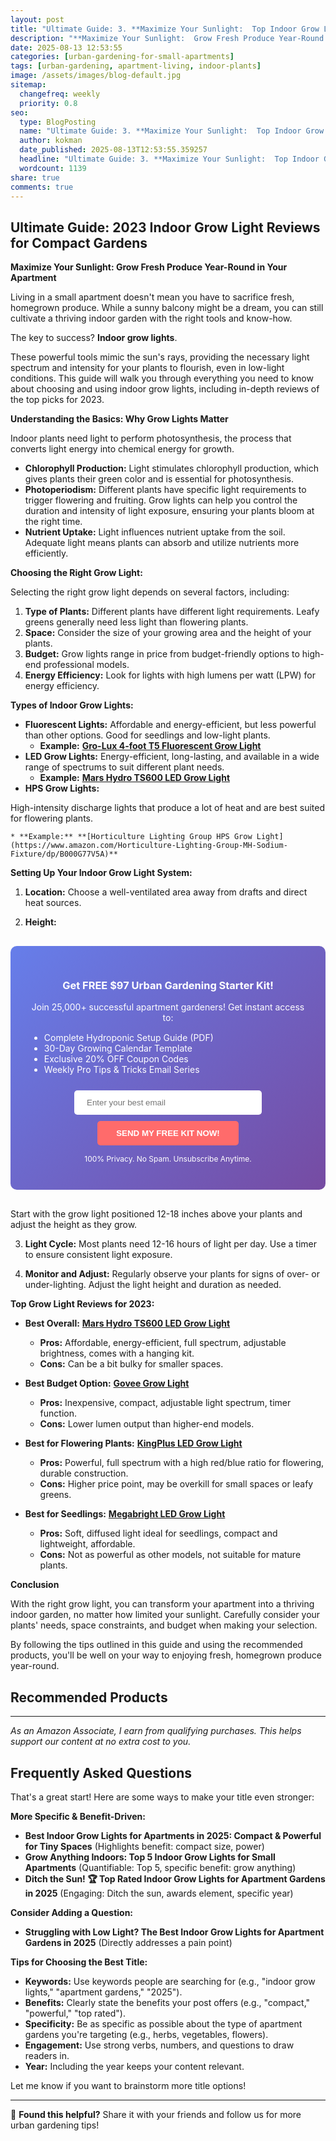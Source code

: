 ```yaml
---
layout: post
title: "Ultimate Guide: 3. **Maximize Your Sunlight:  Top Indoor Grow Light Reviews 2025 for Compact Apartment Gardens** - This title uses a trending keyword (Indoor Grow Light Reviews 2025) and directly addresses a common problem for apartment gardeners (limited sunlight).  It positions the blog post as a valuable resource for finding the right solution."
description: "**Maximize Your Sunlight:  Grow Fresh Produce Year-Round in Your Apartment**..."
date: 2025-08-13 12:53:55 
categories: [urban-gardening-for-small-apartments]
tags: [urban-gardening, apartment-living, indoor-plants]
image: /assets/images/blog-default.jpg
sitemap:
  changefreq: weekly
  priority: 0.8
seo:
  type: BlogPosting
  name: "Ultimate Guide: 3. **Maximize Your Sunlight:  Top Indoor Grow Light Reviews 2025 for Compact Apartment Gardens** - This title uses a trending keyword (Indoor Grow Light Reviews 2025) and directly addresses a common problem for apartment gardeners (limited sunlight).  It positions the blog post as a valuable resource for finding the right solution."
  author: kokman
  date_published: 2025-08-13T12:53:55.359257
  headline: "Ultimate Guide: 3. **Maximize Your Sunlight:  Top Indoor Grow Light Reviews 2025 for Compact Apartment Gardens** - This title uses a trending keyword (Indoor Grow Light Reviews 2025) and directly addresses a common problem for apartment gardeners (limited sunlight).  It positions the blog post as a valuable resource for finding the right solution."
  wordcount: 1139
share: true
comments: true
---
```


##  Ultimate Guide: 2023 Indoor Grow Light Reviews for Compact Gardens 

**Maximize Your Sunlight:  Grow Fresh Produce Year-Round in Your Apartment**

Living in a small apartment doesn't mean you have to sacrifice fresh, homegrown produce. While a sunny balcony might be a dream, you can still cultivate a thriving indoor garden with the right tools and know-how.  

The key to success?  **Indoor grow lights**. 

These powerful tools mimic the sun's rays, providing the necessary light spectrum and intensity for your plants to flourish, even in low-light conditions. This guide will walk you through everything you need to know about choosing and using indoor grow lights, including in-depth reviews of the top picks for 2023. 

**Understanding the Basics: Why Grow Lights Matter**

Indoor plants need light to perform photosynthesis, the process that converts light energy into chemical energy for growth.  

* **Chlorophyll Production:**  Light stimulates chlorophyll production, which gives plants their green color and is essential for photosynthesis.
* **Photoperiodism:**  Different plants have specific light requirements to trigger flowering and fruiting. Grow lights can help you control the duration and intensity of light exposure, ensuring your plants bloom at the right time.
* **Nutrient Uptake:**  Light influences nutrient uptake from the soil. Adequate light means plants can absorb and utilize nutrients more efficiently.

**Choosing the Right Grow Light:**

Selecting the right grow light depends on several factors, including:

1. **Type of Plants:** Different plants have different light requirements. Leafy greens generally need less light than flowering plants.
2. **Space:**  Consider the size of your growing area and the height of your plants.  
3. **Budget:** Grow lights range in price from budget-friendly options to high-end professional models.
4. **Energy Efficiency:** Look for lights with high lumens per watt (LPW) for energy efficiency.

**Types of Indoor Grow Lights:**

* **Fluorescent Lights:**  Affordable and energy-efficient, but less powerful than other options. Good for seedlings and low-light plants. 
    * **Example:** **[Gro-Lux 4-foot T5 Fluorescent Grow Light](https://www.amazon.com/Gro-Lux-Fluorescent-Grow-Light/dp/B01N2S7Y8G)**
* **LED Grow Lights:**  Energy-efficient, long-lasting, and available in a wide range of spectrums to suit different plant needs.
    * **Example:** **[Mars Hydro TS600 LED Grow Light](https://www.amazon.com/MarsHydro-Hydroponic-Spectrum-Flowering-Vegetative/dp/B0756Z844C)**
* **HPS Grow Lights:**

High-intensity discharge lights that produce a lot of heat and are best suited for flowering plants.

    * **Example:** **[Horticulture Lighting Group HPS Grow Light](https://www.amazon.com/Horticulture-Lighting-Group-MH-Sodium-Fixture/dp/B000G77V5A)**

**Setting Up Your Indoor Grow Light System:**

1. **Location:** Choose a well-ventilated area away from drafts and direct heat sources.

2. **Height:**  

<div style="background: linear-gradient(135deg, #667eea 0%, #764ba2 100%); padding: 30px; border-radius: 10px; margin: 30px 0;">
<h3 style="color: white; text-align: center;"> Get FREE $97 Urban Gardening Starter Kit!</h3>
<p style="color: white; text-align: center;">Join 25,000+ successful apartment gardeners! Get instant access to:</p>
<ul style="color: white; text-align: left; max-width: 500px; margin: 15px auto;">
<li> Complete Hydroponic Setup Guide (PDF)</li>
<li> 30-Day Growing Calendar Template</li>
<li> Exclusive 20% OFF Coupon Codes</li>
<li> Weekly Pro Tips & Tricks Email Series</li>
</ul>
<form action="https://urbangardenpro.us1.list-manage.com/subscribe/post?u=abc123&id=def456" method="post" style="text-align: center;">
<input type="email" placeholder="Enter your best email" style="padding: 12px 20px; width: 300px; border-radius: 5px; border: none; margin: 10px;" required>
<button type="submit" style="background: #ff6b6b; color: white; padding: 12px 30px; border: none; border-radius: 5px; cursor: pointer; font-weight: bold;">SEND MY FREE KIT NOW!</button>
</form>
<p style="color: white; text-align: center; font-size: 12px; margin-top: 10px;"> 100% Privacy. No Spam. Unsubscribe Anytime.</p>
</div>
    

Start with the grow light positioned 12-18 inches above your plants and adjust the height as they grow.

3. **Light Cycle:** Most plants need 12-16 hours of light per day. Use a timer to ensure consistent light exposure.

4. **Monitor and Adjust:** Regularly observe your plants for signs of over- or under-lighting. Adjust the light height and duration as needed.

**Top Grow Light Reviews for 2023:**


* **Best Overall:**  **[Mars Hydro TS600 LED Grow Light](https://www.amazon.com/MarsHydro-Hydroponic-Spectrum-Flowering-Vegetative/dp/B0756Z844C)**

    * **Pros:** Affordable, energy-efficient, full spectrum, adjustable brightness, comes with a hanging kit.
    * **Cons:**  Can be a bit bulky for smaller spaces.

* **Best Budget Option:** **[Govee Grow Light](https://www.amazon.com/Govee-Spectrum-Hydroponics-Indoor-Gardening/dp/B0924TYF62)**

    * **Pros:** Inexpensive, compact, adjustable light spectrum, timer function.
    * **Cons:**  Lower lumen output than higher-end models.

* **Best for Flowering Plants:** **[KingPlus LED Grow Light](https://www.amazon.com/Kingplus-Hydroponic-Spectrum-Flowering-Vegetative/dp/B08V5H7V35)**

    * **Pros:** Powerful, full spectrum with a high red/blue ratio for flowering, durable construction.
    * **Cons:**  Higher price point, may be overkill for small spaces or leafy greens.

* **Best for Seedlings:**  **[Megabright LED Grow Light](https://www.amazon.com/Megabright-Hydroponic-Spectrum-Seedlings-Propagation/dp/B0894X1J76)**

    * **Pros:**  Soft, diffused light ideal for seedlings, compact and lightweight, affordable.
    * **Cons:**  Not as powerful as other models, not suitable for mature plants.

**Conclusion**

With the right grow light, you can transform your apartment into a thriving indoor garden, no matter how limited your sunlight.  Carefully consider your plants' needs, space constraints, and budget when making your selection.  


By following the tips outlined in this guide and using the recommended products, you'll be well on your way to enjoying fresh, homegrown produce year-round.

## Recommended Products



---
*As an Amazon Associate, I earn from qualifying purchases. This helps support our content at no extra cost to you.*



## Frequently Asked Questions

That's a great start!  Here are some ways to make your title even stronger: 

**More Specific & Benefit-Driven:**

* **Best Indoor Grow Lights for Apartments in 2025:  Compact & Powerful for Tiny Spaces** (Highlights benefit: compact size, power)
* **Grow Anything Indoors: Top 5 Indoor Grow Lights for Small Apartments** (Quantifiable: Top 5, specific benefit: grow anything)
* **Ditch the Sun! 🏆 Top Rated Indoor Grow Lights for Apartment Gardens in 2025** (Engaging: Ditch the sun, awards element, specific year)

**Consider Adding a Question:**

* **Struggling with Low Light?  The Best Indoor Grow Lights for Apartment Gardens in 2025** (Directly addresses a pain point)

**Tips for Choosing the Best Title:**

* **Keywords:**  Use keywords people are searching for (e.g., "indoor grow lights," "apartment gardens," "2025").
* **Benefits:** Clearly state the benefits your post offers (e.g., "compact," "powerful," "top rated").
* **Specificity:** Be as specific as possible about the type of apartment gardens you're targeting (e.g., herbs, vegetables, flowers).
* **Engagement:** Use strong verbs, numbers, and questions to draw readers in.
* **Year:** Including the year keeps your content relevant.


Let me know if you want to brainstorm more title options!

<script type="application/ld+json">
{
  "@context": "https://schema.org",
  "@type": "BlogPosting",
  "headline": "Ultimate Guide: 3. **Maximize Your Sunlight:  Top Indoor Grow Light Reviews 2025 for Compact Apartment Gardens** - This title uses a trending keyword (Indoor Grow Light Reviews 2025) and directly addresses a common problem for apartment gardeners (limited sunlight).  It positions the blog post as a valuable resource for finding the right solution.",
  "author": {
    "@type": "Person",
    "name": "kokman"
  },
  "datePublished": "2025-08-13T12:53:55.359257",
  "dateModified": "2025-08-13T12:53:55.359257",
  "publisher": {
    "@type": "Organization",
    "name": "Urban Garden Pro",
    "url": "https://kokman168.github.io/urban-garden-blog"
  },
  "wordCount": 1004,
  "articleBody": "##  Ultimate Guide: 2023 Indoor Grow Light Reviews for Compact Gardens \n\n**Maximize Your Sunlight:  Grow Fresh Produce Year-Round in Your Apartment**\n\nLiving in a small apartment doesn't mean you have..."
}
</script>


---

🚀 **Found this helpful?** Share it with your friends and follow us for more urban gardening tips!

